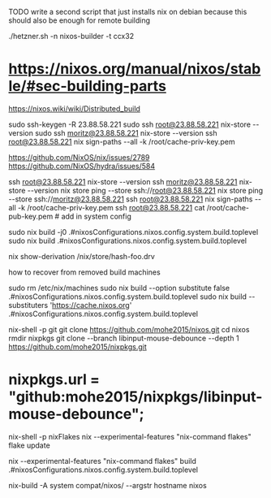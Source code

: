 TODO write a second script that just installs nix on debian because this should also be enough for remote building


./hetzner.sh -n nixos-builder -t ccx32

# https://nixos.org/manual/nixos/stable/#sec-building-parts

https://nixos.wiki/wiki/Distributed_build

sudo ssh-keygen -R 23.88.58.221
sudo ssh root@23.88.58.221 nix-store --version
sudo ssh moritz@23.88.58.221 nix-store --version
ssh root@23.88.58.221 nix sign-paths --all -k /root/cache-priv-key.pem


https://github.com/NixOS/nix/issues/2789
https://github.com/NixOS/hydra/issues/584


ssh root@23.88.58.221 nix-store --version
ssh moritz@23.88.58.221 nix-store --version
nix store ping --store ssh://root@23.88.58.221
nix store ping --store ssh://moritz@23.88.58.221
ssh root@23.88.58.221 nix sign-paths --all -k /root/cache-priv-key.pem
ssh root@23.88.58.221 cat /root/cache-pub-key.pem # add in system config

sudo nix build -j0 .#nixosConfigurations.nixos.config.system.build.toplevel
sudo nix build .#nixosConfigurations.nixos.config.system.build.toplevel


 nix show-derivation /nix/store/hash-foo.drv 


how to recover from removed build machines

sudo rm /etc/nix/machines
sudo nix build --option substitute false .#nixosConfigurations.nixos.config.system.build.toplevel
sudo nix build --substituters 'https://cache.nixos.org' .#nixosConfigurations.nixos.config.system.build.toplevel







nix-shell -p git
git clone https://github.com/mohe2015/nixos.git
cd nixos
rmdir nixpkgs
git clone --branch libinput-mouse-debounce --depth 1 https://github.com/mohe2015/nixpkgs.git

#       nixpkgs.url = "github:mohe2015/nixpkgs/libinput-mouse-debounce";
nix-shell -p nixFlakes
nix --experimental-features "nix-command flakes" flake update

nix --experimental-features "nix-command flakes" build .#nixosConfigurations.nixos.config.system.build.toplevel

nix-build -A system compat/nixos/ --argstr hostname nixos
